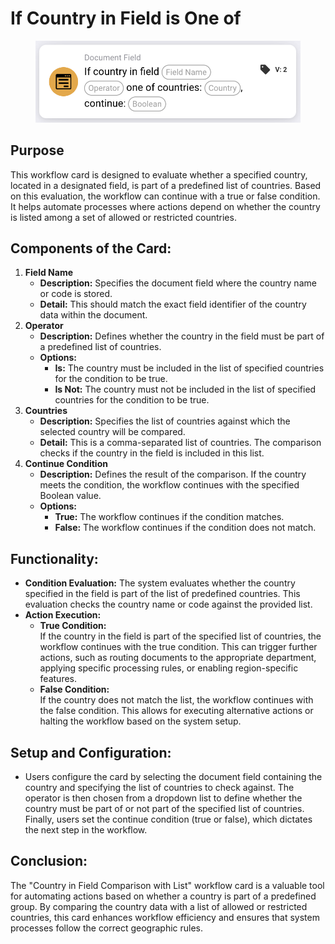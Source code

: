 # If Country in Field is One of

<figure><img src="../../../../.gitbook/assets/image (14) (1).png" alt="" width="563"><figcaption></figcaption></figure>

## **Purpose**

This workflow card is designed to evaluate whether a specified country, located in a designated field, is part of a predefined list of countries. Based on this evaluation, the workflow can continue with a true or false condition. It helps automate processes where actions depend on whether the country is listed among a set of allowed or restricted countries.

## **Components of the Card:**

1. **Field Name**
   * **Description:** Specifies the document field where the country name or code is stored.
   * **Detail:** This should match the exact field identifier of the country data within the document.&#x20;
2. **Operator**
   * **Description:** Defines whether the country in the field must be part of a predefined list of countries.
   * **Options:**
     * **Is:** The country must be included in the list of specified countries for the condition to be true.
     * **Is Not:** The country must not be included in the list of specified countries for the condition to be true.
3. **Countries**
   * **Description:** Specifies the list of countries against which the selected country will be compared.
   * **Detail:** This is a comma-separated list of countries. The comparison checks if the country in the field is included in this list.
4. **Continue Condition**
   * **Description:** Defines the result of the comparison. If the country meets the condition, the workflow continues with the specified Boolean value.
   * **Options:**
     * **True:** The workflow continues if the condition matches.
     * **False:** The workflow continues if the condition does not match.

## **Functionality:**

* **Condition Evaluation:** The system evaluates whether the country specified in the field is part of the list of predefined countries. This evaluation checks the country name or code against the provided list.
* **Action Execution:**
  * **True Condition:**\
    If the country in the field is part of the specified list of countries, the workflow continues with the true condition. This can trigger further actions, such as routing documents to the appropriate department, applying specific processing rules, or enabling region-specific features.
  * **False Condition:**\
    If the country does not match the list, the workflow continues with the false condition. This allows for executing alternative actions or halting the workflow based on the system setup.

## **Setup and Configuration:**

* Users configure the card by selecting the document field containing the country and specifying the list of countries to check against. The operator is then chosen from a dropdown list to define whether the country must be part of or not part of the specified list of countries. Finally, users set the continue condition (true or false), which dictates the next step in the workflow.

## **Conclusion:**

The "Country in Field Comparison with List" workflow card is a valuable tool for automating actions based on whether a country is part of a predefined group. By comparing the country data with a list of allowed or restricted countries, this card enhances workflow efficiency and ensures that system processes follow the correct geographic rules.
